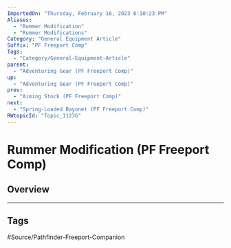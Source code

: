 ```yaml
---
ImportedOn: "Thursday, February 16, 2023 6:10:23 PM"
Aliases:
  - "Rummer Modification"
  - "Rummer Modifications"
Category: "General Equipment Article"
Suffix: "PF Freeport Comp"
Tags:
  - "Category/General-Equipment-Article"
parent:
  - "Adventuring Gear (PF Freeport Comp)"
up:
  - "Adventuring Gear (PF Freeport Comp)"
prev:
  - "Aiming Stock (PF Freeport Comp)"
next:
  - "Spring-Loaded Bayonet (PF Freeport Comp)"
RWtopicId: "Topic_11236"
---
```

# Rummer Modification (PF Freeport Comp)
## Overview

---
## Tags
#Source/Pathfinder-Freeport-Companion

